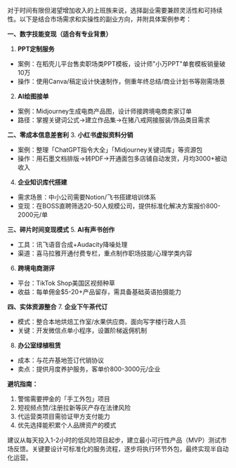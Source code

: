 对于时间有限但渴望增加收入的上班族来说，选择副业需要兼顾灵活性和可持续性。以下是结合市场需求和实操性的副业方向，并附具体案例参考：

**一、数字技能变现（适合有专业背景）**
1. **PPT定制服务**
- 案例：在稻壳儿平台售卖职场类PPT模板，设计师"小万PPT"单套模板销量破10万
- 操作：使用Canva/稿定设计快速制作，侧重年终总结/商业计划书等刚需场景

2. **AI绘图接单**
- 案例：Midjourney生成电商产品图，设计师接跨境电商卖家订单
- 路径：掌握关键词公式→建立作品集→在猪八戒网接服装/饰品类目需求

**二、零成本信息差套利**
3. **小红书虚拟资料分销**
- 案例：整理「ChatGPT指令大全」「Midjourney关键词库」等资源包
- 操作：用石墨文档排版→转PDF→开通面包多店铺自动发货，月均3000+被动收入

4. **企业知识库代搭建**
- 需求场景：中小公司需要Notion/飞书搭建培训体系
- 变现：在BOSS直聘筛选20-50人规模公司，提供标准化解决方案报价800-2000元/单

**三、碎片时间变现模式**
5. **AI有声书创作**
- 工具：讯飞语音合成+Audacity降噪处理
- 渠道：喜马拉雅开通付费专栏，重点制作职场技能/心理学类内容

6. **跨境电商测评**
- 平台：TikTok Shop美国区视频种草
- 收益：每单佣金$5-20+产品留存，需具备基础英语拍摄能力

**四、实体资源整合**
7. **企业下午茶代订**
- 模式：整合本地烘焙工作室/水果供应商，面向写字楼行政人员
- 关键：开发微信点单小程序，设置阶梯返佣机制

8. **办公室绿植租赁**
- 成本：与花卉基地签订代销协议
- 卖点：提供月度养护服务，客单价800-3000元/企业

**避坑指南：**
1. 警惕需要押金的「手工外包」项目
2. 短视频点赞/注册拉新等灰产存在法律风险
3. 代运营类项目需验证甲方支付能力
4. 优先选择能积累个人品牌资产的模式

建议从每天投入1-2小时的低风险项目起步，建立最小可行性产品（MVP）测试市场反馈。关键要设计可标准化的服务流程，逐步将执行环节外包，最终实现半自动化运营。

